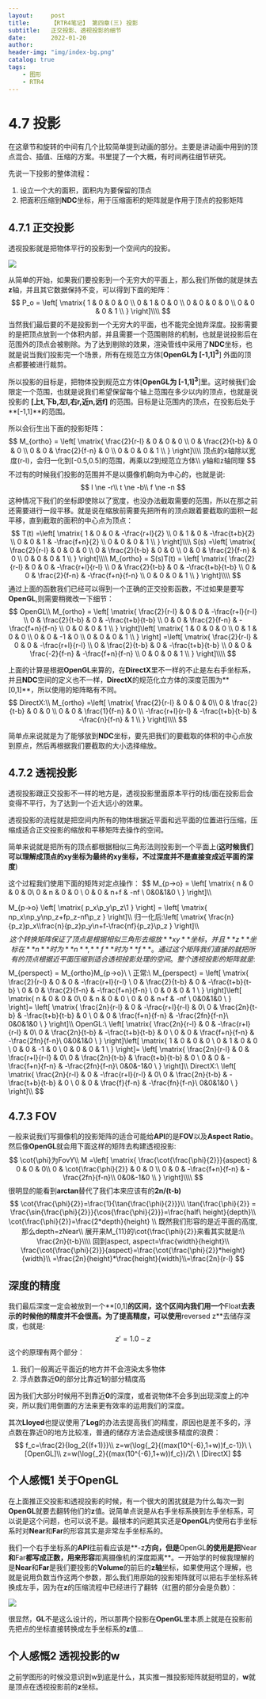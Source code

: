 ```yaml
---
layout:     post
title:      【RTR4笔记】 第四章(三) 投影
subtitle:   正交投影、透视投影的细节
date:       2022-01-20
author:     
header-img: "img/index-bg.png"
catalog: true
tags:
    - 图形
    - RTR4
---
```


# 4.7 投影

在这章节和旋转的中间有几个比较简单提到动画的部分。主要是讲动画中用到的顶点混合、插值、压缩的方案。书里提了一个大概，有时间再往细节研究。

先说一下投影的整体流程：

1. 设立一个大的面积，面积内为要保留的顶点
2. 把面积压缩到**NDC**坐标，用于压缩面积的矩阵就是作用于顶点的投影矩阵

## 4.7.1 正交投影

透视投影就是把物体平行的投影到一个空间内的投影。

![](/img/in-post/rtr/4\ortho.png)

从简单的开始，如果我们要投影到一个无穷大的平面上，那么我们所做的就是抹去**z**轴，并且其它数据保持不变，可以得到下面的矩阵：
$$
P_o = 
\left[
\matrix{
	1 & 0 & 0 & 0 \\
	0 & 1 & 0 & 0 \\
	0 & 0 & 0 & 0 \\
	0 & 0 & 0 & 1 \\
}
\right]\\\\
$$
当然我们最后要的不是投影到一个无穷大的平面，也不能完全抛弃深度。投影需要的是把顶点放到一个体积内部，并且需要一个范围剔除的机制，也就是说投影后在范围外的顶点会被剔除。为了达到剔除的效果，渲染管线中采用了**NDC**坐标，也就是说当我们投影完一个场景，所有在规范立方体[**OpenGL为 [-1,1]<sup>3</sup>**] 外面的顶点都要被进行裁剪。

所以投影的目标是，把物体投到规范立方体[**OpenGL为 [-1,1]<sup>3</sup>**]里。这时候我们会限定一个范围，也就是说我们希望保留每个轴上范围在多少以内的顶点，也就是说投影的 **[上t,下b,左l,右r,近n,远f]** 的范围。目标是让范围内的顶点，在投影后处于**[-1,1]**的范围。

所以会衍生出下面的投影矩阵：
$$
M_{ortho} = 
\left[
\matrix{
	\frac{2}{r-l} & 0 & 0 & 0 \\
	0 & \frac{2}{t-b} & 0 & 0 \\
	0 & 0 & \frac{2}{f-n} & 0 \\
	0 & 0 & 0 & 1 \\
}
\right]\\\\
顶点的x轴除以宽度(r-l)，会归一化到[-0.5,0.5]的范围，再乘以2到规范立方体\\
y轴和z轴同理
$$
不过有的时候我们投影的范围并不是以摄像机朝向为中心的，也就是说:
$$
l \ne -r\\
t \ne -b\\
f \ne -n
$$
这种情况下我们的坐标即使除以了宽度，也没办法截取需要的范围，所以在那之前还需要进行一段平移。就是说在缩放前需要先把所有的顶点跟着要截取的面积一起平移，直到截取的面积的中心点为顶点：
$$
T(t) =\left[
\matrix{
	1 & 0 & 0 & -\frac{r+l}{2} \\
	0 & 1 & 0 & -\frac{t+b}{2} \\
	0 & 0 & 1 & -\frac{f+n}{2} \\
	0 & 0 & 0 & 1 \\
}
\right]\\\\
S(s) =\left[
\matrix{
	\frac{2}{r-l} & 0 & 0 & 0 \\
	0 & \frac{2}{t-b} & 0 & 0 \\
	0 & 0 & \frac{2}{f-n} & 0 \\
	0 & 0 & 0 & 1 \\
}
\right]\\\\
M_{ortho} = S(s)T(t) = \left[
\matrix{
	\frac{2}{r-l} & 0 & 0 & -\frac{r+l}{r-l} \\
	0 & \frac{2}{t-b} & 0 & -\frac{t+b}{t-b} \\
	0 & 0 & \frac{2}{f-n} & -\frac{f+n}{f-n} \\
	0 & 0 & 0 & 1 \\
}
\right]\\\\
$$
通过上面的函数我们已经可以得到一个正确的正交投影函数，不过如果是要写**OpenGL**,则需要稍微改一下细节：
$$
OpenGL\\
M_{ortho} = 
\left[
\matrix{
	\frac{2}{r-l} & 0 & 0 & -\frac{r+l}{r-l} \\
	0 & \frac{2}{t-b} & 0 & -\frac{t+b}{t-b} \\
	0 & 0 & \frac{2}{f-n} & -\frac{f+n}{f-n} \\
	0 & 0 & 0 & 1 \\
}
\right]\left[
\matrix{
	1 & 0 & 0 & 0 \\
	0 & 1 & 0 & 0 \\
	0 & 0 & -1 & 0 \\
	0 & 0 & 0 & 1 \\
}
\right]
=\left[
\matrix{
	\frac{2}{r-l} & 0 & 0 & -\frac{r+l}{r-l} \\
	0 & \frac{2}{t-b} & 0 & -\frac{t+b}{t-b} \\
	0 & 0 & \frac{-2}{f-n} & -\frac{f+n}{f-n} \\
	0 & 0 & 0 & 1 \\
}
\right]\\\\
$$


上面的计算是根据**OpenGL**来算的，在**DirectX**里不一样的不止是左右手坐标系，并且**NDC**空间的定义也不一样，**DirectX**的规范化立方体的深度范围为**[0,1]**，所以使用的矩阵略有不同。
$$
DirectX:\\
M_{ortho} =\left[
\matrix{
	\frac{2}{r-l} & 0 & 0 & 0\\
	0 & \frac{2}{t-b} & 0 & 0 \\
	0 & 0 & \frac{1}{f-n} & 0 \\
	-\frac{r+l}{r-l}  & -\frac{t+b}{t-b} & -\frac{n}{f-n} & 1 \\
}
\right]\\\\
$$


简单点来说就是为了能够放到**NDC**坐标，要先把我们的要截取的体积的中心点放到原点，然后再根据我们要截取的大小选择缩放。



## 4.7.2 透视投影

透视投影跟正交投影不一样的地方是，透视投影里面原本平行的线/面在投影后会变得不平行，为了达到一个近大远小的效果。

透视投影的流程就是把空间内所有的物体根据近平面和远平面的位置进行压缩，压缩成适合正交投影的缩放和平移矩阵去操作的空间。

简单来说就是把所有的顶点都根据相似三角形法则投影到一个平面上(**这时候我们可以理解成顶点的xy坐标为最终的xy坐标，不过深度并不是直接变成近平面的深度**)

这个过程我们使用下面的矩阵对定点操作：
$$
M_{p->o} = \left[
\matrix{
	n & 0 & 0 & 0\\
	0 & n & 0 & 0 \\
	0 & 0 & n+f & -nf \\
	0&0&1&0 \\
}
\right]\\\\

M_{p->o} \left[
\matrix{
	p_x\\p_y\\p_z\\1
}
\right] = \left[
\matrix{
	np_x\\np_y\\np_z+fp_z-nf\\p_z
}
\right]\\\\
归一化后:\left[
\matrix{
	\frac{n}{p_z}p_x\\\frac{n}{p_z}p_y\\n+f-\frac{nf}{p_z}\\p_z
}
\right]\\\\
$$
这个转换矩阵保证了顶点是根据相似三角形去缩放**xy**坐标，并且**z**坐标在**n**时为**n**,**f**时为**f**。通过这个矩阵我们直接的就把所有的顶点根据近平面压缩到适合透视投影处理的空间。整个透视投影的矩阵就是:
$$
M_{perspect} = M_{ortho}M_{p->o}\\
\\
正常:\\
M_{perspect} = \left[
\matrix{
	\frac{2}{r-l} & 0 & 0 & -\frac{r+l}{r-l} \\
	0 & \frac{2}{t-b} & 0 & -\frac{t+b}{t-b} \\
	0 & 0 & \frac{2}{f-n} & -\frac{f+n}{f-n} \\
	0 & 0 & 0 & 1 \\
}
\right]\left[
\matrix{
	n & 0 & 0 & 0\\
	0 & n & 0 & 0 \\
	0 & 0 & n+f & -nf \\
	0&0&1&0 \\
}
\right]=
\left[
\matrix{
	\frac{2n}{r-l} & 0 & -\frac{r+l}{r-l} & 0\\
	0 & \frac{2n}{t-b} & -\frac{t+b}{t-b} & 0 \\
	0 & 0 & \frac{f+n}{f-n} & -\frac{2fn}{f-n}\\
	0&0&1&0 \\
}
\right]\\\\
OpenGL:\\
\left[
\matrix{
	\frac{2n}{r-l} & 0 & -\frac{r+l}{r-l} & 0\\
	0 & \frac{2n}{t-b} & -\frac{t+b}{t-b} & 0 \\
	0 & 0 & \frac{f+n}{f-n} & -\frac{2fn}{f-n}\\
	0&0&1&0 \\
}
\right]\left[
\matrix{
	1 & 0 & 0 & 0 \\
	0 & 1 & 0 & 0 \\
	0 & 0 & -1 & 0 \\
	0 & 0 & 0 & 1 \\
}
\right]= \left[
\matrix{
	\frac{2n}{r-l} & 0 & \frac{r+l}{r-l} & 0\\
	0 & \frac{2n}{t-b} & \frac{t+b}{t-b} & 0 \\
	0 & 0 & -\frac{f+n}{f-n} & -\frac{2fn}{f-n}\\
	0&0&-1&0 \\
}
\right]\\\\
DirectX:\\
\left[
\matrix{
	\frac{2n}{r-l} & 0 & -\frac{r+l}{r-l} & 0\\
	0 & \frac{2n}{t-b} & -\frac{t+b}{t-b} & 0 \\
	0 & 0 & \frac{f}{f-n} & -\frac{fn}{f-n}\\
	0&0&1&0 \\
}
\right]\\\\
$$


## 4.7.3 FOV

一般来说我们写摄像机的投影矩阵的适合可能给**API**的是**FOV**以及**Aspect Ratio**。然后像**OpenGL**就会用下面这样的矩阵去构建透视投影:
$$
\cot{\phi}为FovY\\
M =\left[
\matrix{
	\frac{\cot{\frac{\phi}{2}}}{aspect} & 0 & 0 & 0\\
	0 & \cot{\frac{\phi}{2}} & 0 & 0 \\
	0 & 0 & -\frac{f+n}{f-n} & -\frac{2fn}{f-n}\\
	0&0&-1&0 \\
}
\right]\\\\
$$
很明显的能看到**arctan**替代了我们本来应该有的**2n/(t-b)**
$$
\cot{\frac{\phi}{2}}=\frac{1}{\tan{\frac{\phi}{2}}}\\
\tan{\frac{\phi}{2}} = \frac{\sin{\frac{\phi}{2}}}{\cos{\frac{\phi}{2}}}=\frac{half\ height}{depth}\\
\cot{\frac{\phi}{2}}=\frac{2*depth}{height}
\\
既然我们形容的是近平面的高度,那么depth=zNear\\
展开来M_{11}的\cot{\frac{\phi}{2}}来看其实就是:\\
\frac{2n}{t-b}\\\\
回到aspect, aspect=\frac{width}{height}\\
\frac{\cot{\frac{\phi}{2}}}{aspect}=\frac{\cot{\frac{\phi}{2}}*height}{width}\\
=\frac{2n}{height}*\frac{height}{width}\\=\frac{2n}{r-l}
$$

## 深度的精度

我们最后深度一定会被放到一个**[0,1]**的区间，这个区间内我们用一个**Float**去表示的时候他的精度并不会很高。为了提高精度，可以使用**reversed z**去储存深度，也就是:
$$
z' = 1.0-z
$$
这个的原理有两个部分：

1. 我们一般离近平面近的地方并不会渲染太多物体
2. 浮点数靠近**0**的部分比靠近**1**的部分精度高

因为我们大部分时候用不到靠近**0**的深度，或者说物体不会多到出现深度上的冲突，所以我们用倒置的方法来更有效率的运用我们的深度。

其次**Lloyed**也提议使用了**Log**的办法去提高我们的精度，原因也是差不多的，浮点数在靠近0的地方比较准，普通的储存方法会造成很多精度的浪费：
$$
f_c=\frac{2}{log_2{(f+1)}}\\
z=w(\log{_2}{(max(10^{-6},1+w))f_c-1})\ \ [OpenGL]\\
z=w(\log{_2}{(max(10^{-6},1+w))f_c})/2\ \ [DirectX]
$$


## 个人感慨1 关于OpenGL

在上面推正交投影和透视投影的时候，有一个很大的困扰就是为什么每次一到**OpenGL**就要去翻转他们的**z**值。说简单点说是从右手坐标系换到左手坐标系，可以说是这个问题，也可以说不是。最根本的问题其实还是**OpenGL**内使用右手坐标系时对**Near**和**Far**的形容其实是非常左手坐标系的。

我们一个右手坐标系的**API**往前看应该是**-z**方向，但是**OpenGL**的使用是把**Near**和**Far**都写成正数，用来形容**距离摄像机的深度距离**。一开始学的时候我理解的是**Near**和**Far**是我们要投影的**Volume**的前后的**z轴**坐标，如果使用这个理解，也就是说用负数当作这两个参数，那么我们用原始的投影矩阵就可以把右手坐标系转换成左手，因为在**z**的压缩流程中已经进行了翻转（红圈的部分会是负数）：

![](/img/in-post/rtr/4\gl.png)

很显然，**GL**不是这么设计的，所以那两个投影在**OpenGL**里本质上就是在投影前先把点的坐标直接转换成左手坐标系的**z**值...



## 个人感慨2 透视投影的w

之前学图形的时候没意识到w到底是什么，其实推一推投影矩阵就挺明显的，**w**就是顶点在透视投影前的**z**坐标。
